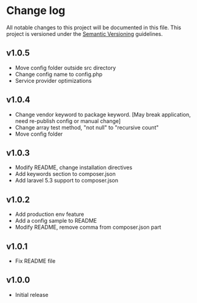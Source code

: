 # Change log

All notable changes to this project will be documented in this file. This project is versioned under the [Semantic Versioning](http://semver.org/) guidelines.

## v1.0.5

- Move config folder outside src directory
- Change config name to config.php
- Service provider optimizations

## v1.0.4

- Change vendor keyword to package keyword. [May break application, need re-publish config or manual change]
- Change array test method, "not null" to "recursive count"
- Move config folder

## v1.0.3

- Modify README, change installation directives
- Add keywords section to composer.json
- Add laravel 5.3 support to composer.json

## v1.0.2

- Add production env feature
- Add a config sample to README
- Modify README, remove comma from composer.json part

## v1.0.1

- Fix README file

## v1.0.0

- Initial release
